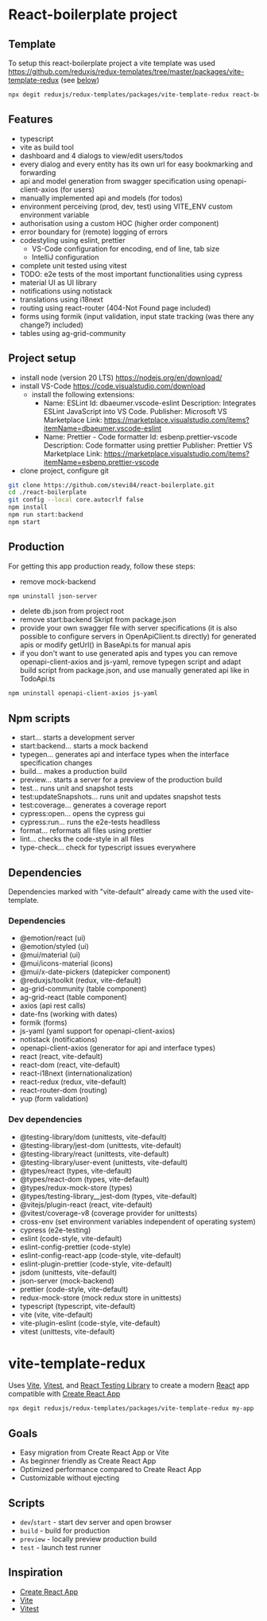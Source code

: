 # React-boilerplate project

## Template
To setup this react-boilerplate project a vite template was used https://github.com/reduxjs/redux-templates/tree/master/packages/vite-template-redux (see [below](#vite-template-redux))
```bash
npx degit reduxjs/redux-templates/packages/vite-template-redux react-boilerplate
```

## Features
- typescript
- vite as build tool
- dashboard and 4 dialogs to view/edit users/todos
- every dialog and every entity has its own url for easy bookmarking and forwarding
- api and model generation from swagger specification using openapi-client-axios (for users)
- manually implemented api and models (for todos)
- environment perceiving (prod, dev, test) using VITE_ENV custom environment variable
- authorisation using a custom HOC (higher order component)
- error boundary for (remote) logging of errors
- codestyling using eslint, prettier
  - VS-Code configuration for encoding, end of line, tab size
  - IntelliJ configuration
- complete unit tested using vitest
- TODO: e2e tests of the most important functionalities using cypress
- material UI as UI library
- notifications using notistack
- translations using i18next
- routing using react-router (404-Not Found page included)
- forms using formik (input validation, input state tracking (was there any change?) included)
- tables using ag-grid-community

## Project setup
- install node (version 20 LTS) https://nodejs.org/en/download/
- install VS-Code https://code.visualstudio.com/download
  - install the following extensions:
    - Name: ESLint
      Id: dbaeumer.vscode-eslint
      Description: Integrates ESLint JavaScript into VS Code.
      Publisher: Microsoft
      VS Marketplace Link: https://marketplace.visualstudio.com/items?itemName=dbaeumer.vscode-eslint
    - Name: Prettier - Code formatter
      Id: esbenp.prettier-vscode
      Description: Code formatter using prettier
      Publisher: Prettier
      VS Marketplace Link: https://marketplace.visualstudio.com/items?itemName=esbenp.prettier-vscode
- clone project, configure git
```bash
git clone https://github.com/stevi84/react-boilerplate.git
cd ./react-boilerplate
git config --local core.autocrlf false
npm install
npm run start:backend
npm start
```

## Production

For getting this app production ready, follow these steps:
- remove mock-backend
```bash
npm uninstall json-server
```
- delete db.json from project root
- remove start:backend Skript from package.json
- provide your own swagger file with server specifications (it is also possible to configure servers in OpenApiClient.ts directly) for generated apis or modify getUrl() in BaseApi.ts for manual apis
- if you don't want to use generated apis and types you can remove openapi-client-axios and js-yaml, remove typegen script and adapt build script from package.json, and use manually generated api like in TodoApi.ts
```bash
npm uninstall openapi-client-axios js-yaml
```

## Npm scripts
- start... starts a development server
- start:backend... starts a mock backend
- typegen... generates api and interface types when the interface specification changes
- build... makes a production build
- preview... starts a server for a preview of the production build
- test... runs unit and snapshot tests
- test:updateSnapshots... runs unit and updates snapshot tests
- test:coverage... generates a coverage report
- cypress:open... opens the cypress gui
- cypress:run... runs the e2e-tests headlless
- format... reformats all files using prettier
- lint... checks the code-style in all files
- type-check... check for typescript issues everywhere

## Dependencies

Dependencies marked with "vite-default" already came with the used vite-template.

### Dependencies
- @emotion/react (ui)
- @emotion/styled (ui)
- @mui/material (ui)
- @mui/icons-material (icons)
- @mui/x-date-pickers (datepicker component)
- @reduxjs/toolkit (redux, vite-default)
- ag-grid-community (table component)
- ag-grid-react (table component)
- axios (api rest calls)
- date-fns (working with dates)
- formik (forms)
- js-yaml (yaml support for openapi-client-axios)
- notistack (notifications)
- openapi-client-axios (generator for api and interface types)
- react (react, vite-default)
- react-dom (react, vite-default)
- react-i18next (internationalization)
- react-redux (redux, vite-default)
- react-router-dom (routing)
- yup (form validation)

### Dev dependencies
- @testing-library/dom (unittests, vite-default)
- @testing-library/jest-dom (unittests, vite-default)
- @testing-library/react (unittests, vite-default)
- @testing-library/user-event (unittests, vite-default)
- @types/react (types, vite-default)
- @types/react-dom (types, vite-default)
- @types/redux-mock-store (types)
- @types/testing-library__jest-dom (types, vite-default)
- @vitejs/plugin-react (react, vite-default)
- @vitest/coverage-v8 (coverage provider for unittests)
- cross-env (set environment variables independent of operating system)
- cypress (e2e-testing)
- eslint (code-style, vite-default)
- eslint-config-prettier (code-style)
- eslint-config-react-app (code-style, vite-default)
- eslint-plugin-prettier (code-style, vite-default)
- jsdom (unittests, vite-default)
- json-server (mock-backend)
- prettier (code-style, vite-default)
- redux-mock-store (mock redux store in unittests)
- typescript (typescript, vite-default)
- vite (vite, vite-default)
- vite-plugin-eslint (code-style, vite-default)
- vitest (unittests, vite-default)

# vite-template-redux

Uses [Vite](https://vitejs.dev/), [Vitest](https://vitest.dev/), and [React Testing Library](https://github.com/testing-library/react-testing-library) to create a modern [React](https://react.dev/) app compatible with [Create React App](https://create-react-app.dev/)

```sh
npx degit reduxjs/redux-templates/packages/vite-template-redux my-app
```

## Goals

- Easy migration from Create React App or Vite
- As beginner friendly as Create React App
- Optimized performance compared to Create React App
- Customizable without ejecting

## Scripts

- `dev`/`start` - start dev server and open browser
- `build` - build for production
- `preview` - locally preview production build
- `test` - launch test runner

## Inspiration

- [Create React App](https://github.com/facebook/create-react-app/tree/main/packages/cra-template)
- [Vite](https://github.com/vitejs/vite/tree/main/packages/create-vite/template-react)
- [Vitest](https://github.com/vitest-dev/vitest/tree/main/examples/react-testing-lib)
